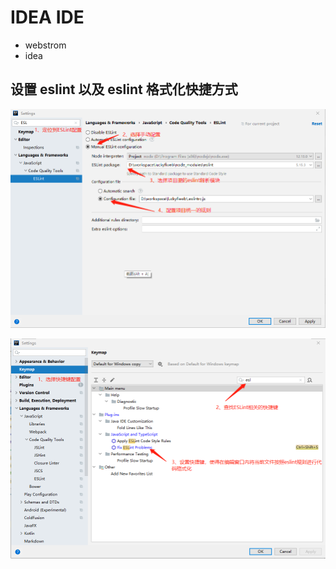 # IDEA IDE

+ webstrom
+ idea



## 设置 eslint 以及 eslint 格式化快捷方式

![](../../images/idea-eslint_01.png)

![](../../images/idea-eslint_02.png)